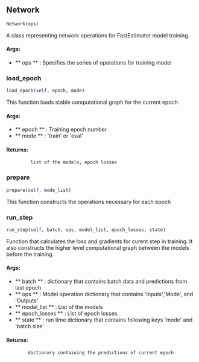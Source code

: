 ## Network
```python
Network(ops)
```
A class representing network operations for FastEstimator model training.

#### Args:

* ** ops ** :  Specifies the series of operations for training model

### load_epoch
```python
load_epoch(self, epoch, mode)
```
 This function loads stable computational graph for the current epoch.

#### Args:

* ** epoch ** :  Training epoch number
* ** mode ** :  'train' or 'eval'

#### Returns:
             list of the models, epoch losses        

### prepare
```python
prepare(self, mode_list)
```
This function constructs the operations necessary for each epoch        

### run_step
```python
run_step(self, batch, ops, model_list, epoch_losses, state)
```
Function that calculates the loss and gradients for curent step in training. It also constructs the higher        level computational graph between the models before the training.

#### Args:

* ** batch ** :  dictionary that contains batch data and predictions from last epoch
* ** ops ** :  Model operation dictionary that contains 'Inputs','Mode', and 'Outputs'
* ** model_list ** :  List of the models
* ** epoch_losses ** :  List of epoch losses.
* ** state ** :  run time dictionary that contains following keys 'mode' and 'batch size'

#### Returns:
            dictionary containing the predictions of current epoch        